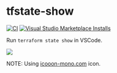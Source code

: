 # tfstate-show

[![CI](https://github.com/winebarrel/vscode-tfstate-show/actions/workflows/ci.yml/badge.svg)](https://github.com/winebarrel/vscode-tfstate-show/actions/workflows/ci.yml)
[![Visual Studio Marketplace Installs](https://img.shields.io/visual-studio-marketplace/i/winebarrel.tfstate-show)](https://marketplace.visualstudio.com/items?itemName=winebarrel.tfstate-show)

Run `terraform state show` in VSCode.

![](https://github.com/winebarrel/vscode-tfstate-show/assets/117768/75e70ee9-64ab-4519-bd54-09ccc2d60a3d)

NOTE: Using [icooon-mono.com](https://icooon-mono.com/15006-document-search-icon-1/) icon.

